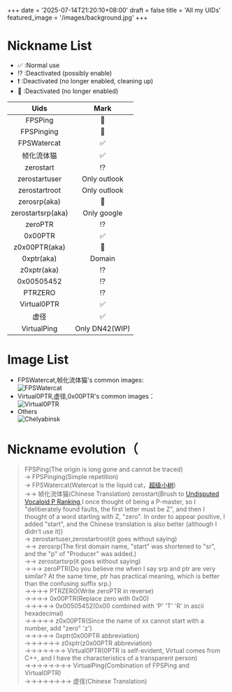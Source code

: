 +++
date = '2025-07-14T21:20:10+08:00'
draft = false
title = 'All my UIDs'
featured_image = '/images/background.jpg'
+++

# Nickname List
+ ✅️ :Normal use
+ ⁉️ :Deactivated (possibly enable)
+ ❗ :Deactivated (no longer enabled, cleaning up)
+ 🛑 :Deactivated (no longer enabled)

| Uids                |   Mark      |
| :------:            |   :----:    |
| FPSPing             |      🛑     |
| FPSPinging          |      🛑     |
| FPSWatercat         |      ✅️     |
| 帧化流体猫            |      ✅️     |
| zerostart           |      ⁉️     |
| zerostartuser       |Only outlook |
| zerostartroot       |Only outlook |
| zerosrp(aka)        |      🛑     |
| zerostartsrp(aka)   |Only google  |
| zeroPTR             |      ⁉️     |
| 0x00PTR             |      ✅️     |
| z0x00PTR(aka)       |      🛑     |
| 0xptr(aka)          | Domain     |
| z0xptr(aka)         |      ⁉️     |
| 0x00505452          |      ⁉️     |
| PTRZERO             |      ⁉️     |
| Virtual0PTR         |      ✅️     |
| 虚径                 |      ✅️     |
| VirtualPing         |Only DN42(WIP)|

# Image List
+ FPSWatercat,帧化流体猫's common images:   
![FPSWatercat](/images/uids/FPSWatercat.png)
+ Virtual0PTR,虚径,0x00PTR's common images：   
![Virtual0PTR](/images/uids/Virtual0PTR.png)
+ Others   
  ![Chelyabinsk](/images/uids/CRI.png)

# Nickname evolution（
> FPSPing(The origin is long gone and cannot be traced)   
> -> FPSPinging(Simple repetition)   
> -> FPSWatercat(Watercat is the liquid cat，[超级小树](https://space.bilibili.com/22263760))   
> ->-> 帧化流体猫(Chinese Translation)
> zerostart(Brush to [Undisputed Vocaloid P Ranking](https://www.bilibili.com/video/BV1LY4y1g7FE),I once thought of being a P-master, so I "deliberately found faults, the first letter must be Z", and then I thought of a word starting with Z, "zero". In order to appear positive, I added "start", and the Chinese translation is also better (although I didn't use it))   
> -> zerostartuser,zerostartroot(it goes without saying)   
> ->-> zerosrp(The first domain name, "start" was shortened to "sr", and the "p" of "Producer" was added.)   
> ->-> zerostartsrp(it goes without saying)   
> ->->-> zeroPTR(Do you believe me when I say srp and ptr are very similar? At the same time, ptr has practical meaning, which is better than the confusing suffix srp.)   
> ->->->-> PTRZERO(Write zeroPTR in reverse)   
> ->->->-> 0x00PTR(Replace zero with 0x00)   
> ->->->->-> 0x00505452(0x00 combined with 'P' 'T' 'R' in ascii hexadecimal)   
> ->->->->-> z0x00PTR(Since the name of xx cannot start with a number, add "zero" 'z')   
> ->->->->-> 0xptr(0x00PTR abbreviation)   
> ->->->->->-> z0xptr(z0x00PTR abbreviation)   
> ->->->->->->-> Virtual0PTR(0PTR is self-evident, Virtual comes from C++, and I have the characteristics of a transparent person)   
> ->->->->->->->-> VirtualPing(Combination of FPSPing and Virtual0PTR)   
> ->->->->->->->-> 虚径(Chinese Translation)